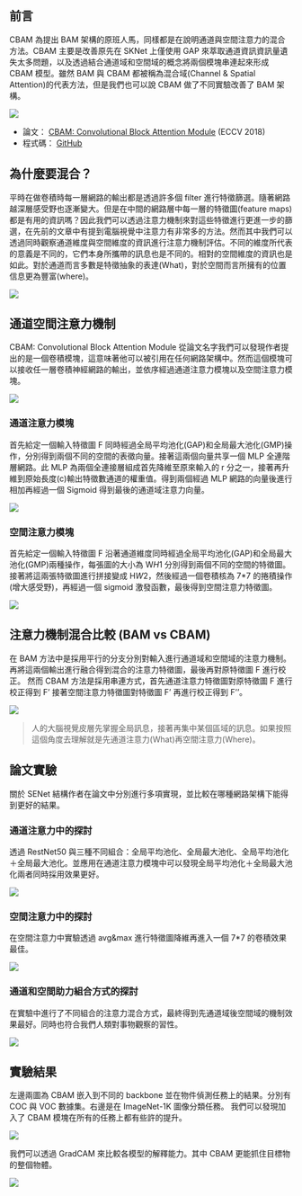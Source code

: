 ## 前言
CBAM 為提出 BAM 架構的原班人馬，同樣都是在說明通道與空間注意力的混合方法。CBAM 主要是改善原先在 SKNet 上僅使用 GAP 來萃取通道資訊資訊量遺失太多問題，以及透過結合通道域和空間域的概念將兩個模塊串連起來形成 CBAM 模型。雖然 BAM 與 CBAM 都被稱為混合域(Channel & Spatial Attention)的代表方法，但是我們也可以說 CBAM 做了不同實驗改善了 BAM 架構。

![](https://i.imgur.com/se8pdv3.png)

- 論文： [CBAM: Convolutional Block Attention Module](https://arxiv.org/abs/1807.06521) (ECCV 2018)
- 程式碼： [GitHub](https://github.com/Jongchan/attention-module)


## 為什麼要混合？
平時在做卷積時每一層網路的輸出都是透過許多個 filter 進行特徵篩選。隨著網路越深層感受野也逐漸變大。但是在中間的網路層中每一層的特徵圖(feature maps)都是有用的資訊嗎？因此我們可以透過注意力機制來對這些特徵進行更進一步的篩選，在先前的文章中有提到電腦視覺中注意力有非常多的方法。然而其中我們可以透過同時觀察通道維度與空間維度的資訊進行注意力機制評估。不同的維度所代表的意義是不同的，它們本身所攜帶的訊息也是不同的。相對的空間維度的資訊也是如此。對於通道而言多數是特徵抽象的表達(What)，對於空間而言所擁有的位置信息更為豐富(where)。

![](https://i.imgur.com/I5Q4ppl.png)

## 通道空間注意力機制
CBAM: Convolutional Block Attention Module 從論文名字我們可以發現作者提出的是一個卷積模塊，這意味著他可以被引用在任何網路架構中。然而這個模塊可以接收任一層卷積神經網路的輸出，並依序經過通道注意力模塊以及空間注意力模塊。

![](https://i.imgur.com/K0kFDZk.png)

### 通道注意力模塊
首先給定一個輸入特徵圖 F 同時經過全局平均池化(GAP)和全局最大池化(GMP)操作，分別得到兩個不同的空間的表徵向量。接著這兩個向量共享一個 MLP 全連階層網路。此 MLP 為兩個全連接層組成首先降維至原來輸入的 r 分之一，接著再升維到原始長度(c)輸出特徵數通道的權重值。得到兩個經過 MLP 網路的向量後進行相加再經過一個 Sigmoid 得到最後的通道域注意力向量。

![](https://i.imgur.com/Tc1U1dl.png)

### 空間注意力模塊
首先給定一個輸入特徵圖 F 沿著通道維度同時經過全局平均池化(GAP)和全局最大池化(GMP)兩種操作，每張圖的大小為 W*H*1 分別得到兩個不同的空間的特徵圖。接著將這兩張特徵圖進行拼接變成 H*W*2，然後經過一個卷積核為 7*7 的捲積操作(增大感受野)，再經過一個 sigmoid 激發函數，最後得到空間注意力特徵圖。

![](https://i.imgur.com/YDLDOnl.png)

## 注意力機制混合比較 (BAM vs CBAM)
在 BAM 方法中是採用平行的分支分別對輸入進行通道域和空間域的注意力機制。再將這兩個輸出進行融合得到混合的注意力特徵圖，最後再對原特徵圖 F 進行校正。
然而 CBAM 方法是採用串連方式，首先通道注意力特徵圖對原特徵圖 F 進行校正得到 F’ 接著空間注意力特徵圖對特徵圖 F’ 再進行校正得到 F’’。

![](https://i.imgur.com/FFHvp2a.png)

> 人的大腦視覺皮層先掌握全局訊息，接著再集中某個區域的訊息。如果按照這個角度去理解就是先通道注意力(What)再空間注意力(Where)。

## 論文實驗
關於 SENet 結構作者在論文中分別進行多項實現，並比較在哪種網路架構下能得到更好的結果。
### 通道注意力中的探討
透過 RestNet50 與三種不同組合：全局平均池化、全局最大池化、全局平均池化＋全局最大池化。並應用在通道注意力模塊中可以發現全局平均池化＋全局最大池化兩者同時採用效果更好。

![](https://i.imgur.com/hkOX5qX.png)

### 空間注意力中的探討
在空間注意力中實驗透過 avg&max 進行特徵圖降維再進入一個 7*7 的卷積效果最佳。

![](https://i.imgur.com/s4GTnfN.png)

### 通道和空間助力組合方式的探討
在實驗中進行了不同組合的注意力混合方式，最終得到先通道域後空間域的機制效果最好。同時也符合我們人類對事物觀察的習性。

![](https://i.imgur.com/I5VyyCx.png)

## 實驗結果
左邊兩圖為 CBAM 嵌入到不同的 backbone 並在物件偵測任務上的結果。分別有 COC 與 VOC 數據集。右邊是在 ImageNet-1K 圖像分類任務。
我們可以發現加入了 CBAM 模塊在所有的任務上都有些許的提升。

![](https://i.imgur.com/AMovYki.png)

我們可以透過 GradCAM 來比較各模型的解釋能力。其中 CBAM 更能抓住目標物的整個物體。

![](https://i.imgur.com/ho6mkN1.png)


